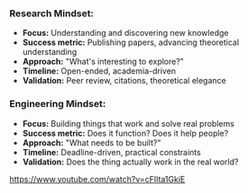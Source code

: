 ### **Research Mindset:**

- **Focus:** Understanding and discovering new knowledge
- **Success metric:** Publishing papers, advancing theoretical understanding
- **Approach:** "What's interesting to explore?"
- **Timeline:** Open-ended, academia-driven
- **Validation:** Peer review, citations, theoretical elegance

### **Engineering Mindset:**

- **Focus:** Building things that work and solve real problems
- **Success metric:** Does it function? Does it help people?
- **Approach:** "What needs to be built?"
- **Timeline:** Deadline-driven, practical constraints
- **Validation:** Does the thing actually work in the real world?

https://www.youtube.com/watch?v=cFIlta1GkiE